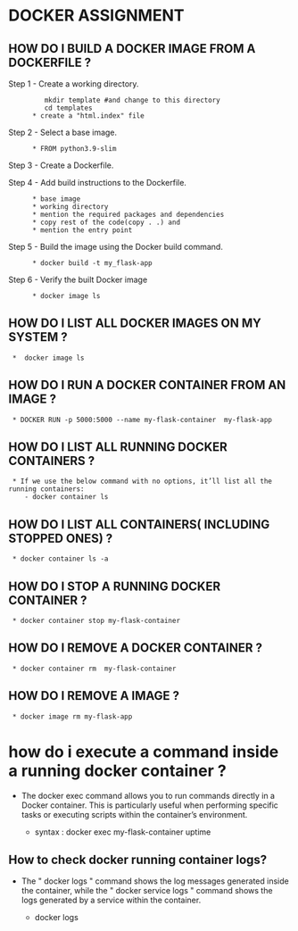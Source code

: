 #  DOCKER ASSIGNMENT
## HOW DO I BUILD A DOCKER IMAGE FROM A DOCKERFILE ?
   Step 1 - Create a working directory.

             mkdir template #and change to this directory
             cd templates
          * create a "html.index" file

   Step 2 - Select a base image.

          * FROM python3.9-slim

   Step 3 - Create a Dockerfile.

   Step 4 - Add build instructions to the Dockerfile.

          * base image
          * working directory
          * mention the required packages and dependencies
          * copy rest of the code(copy . .) and
          * mention the entry point
   Step 5 - Build the image using the Docker build command. 
          
          * docker build -t my_flask-app

   Step 6 - Verify the built Docker image

          * docker image ls


## HOW DO I LIST ALL DOCKER IMAGES ON MY SYSTEM ?

     *  docker image ls


## HOW DO I RUN A DOCKER CONTAINER FROM AN IMAGE ?
 
     * DOCKER RUN -p 5000:5000 --name my-flask-container  my-flask-app

## HOW DO I LIST ALL RUNNING DOCKER CONTAINERS ?
    
     * If we use the below command with no options, it’ll list all the running containers:
        - docker container ls

## HOW DO I LIST ALL CONTAINERS( INCLUDING STOPPED ONES) ?

     * docker container ls -a

## HOW DO I STOP A RUNNING DOCKER CONTAINER ?

     * docker container stop my-flask-container

## HOW DO I REMOVE A DOCKER CONTAINER ?
 
     * docker container rm  my-flask-container 

## HOW DO I REMOVE A IMAGE ?
   
     * docker image rm my-flask-app

# how do i execute a command inside a running docker container ?

* The docker exec command allows you to run commands directly in a Docker container. This is particularly useful when performing specific tasks or executing scripts within the container’s environment. 
 
     * syntax : docker exec my-flask-container uptime

## How to check docker running container logs?

* The " docker logs " command shows the log messages generated inside the container, while the " docker service logs " command shows the logs generated by a service within the container.
     
     * docker logs <options> <containerID>